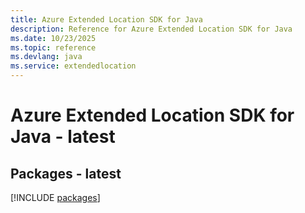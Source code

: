 ```yaml
---
title: Azure Extended Location SDK for Java
description: Reference for Azure Extended Location SDK for Java
ms.date: 10/23/2025
ms.topic: reference
ms.devlang: java
ms.service: extendedlocation
---
```

# Azure Extended Location SDK for Java - latest
## Packages - latest
[!INCLUDE [packages](extended-location-index.md)]